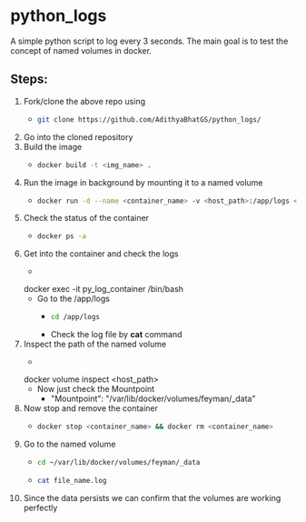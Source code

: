 # python_logs
A simple python script to log every 3 seconds. The main goal is to test the concept of named volumes in docker.

## Steps:
1. Fork/clone the above repo using
   - ```bash
     git clone https://github.com/AdithyaBhatGS/python_logs/
2. Go into the cloned repository
3. Build the image
   - ```bash
     docker build -t <img_name> .
4. Run the image in background by mounting it to a named volume
   - ```bash
     docker run -d --name <container_name> -v <host_path>:/app/logs <img_name>
5. Check the status of the container
   - ```bash
     docker ps -a
6. Get into the container and check the logs
   - ```bash
    docker exec -it py_log_container /bin/bash
   - Go to the /app/logs
     - ```bash
       cd /app/logs
     - Check the log file by **cat** command
7. Inspect the path of the named volume
   - ```bash
   docker volume inspect <host_path>
   - Now just check the Mountpoint
     - "Mountpoint": "/var/lib/docker/volumes/feyman/_data"
8. Now stop and remove the container
   - ```bash
     docker stop <container_name> && docker rm <container_name>
9. Go to the named volume
   - ```bash
     cd ~/var/lib/docker/volumes/feyman/_data
   - ```bash
     cat file_name.log
10. Since the data persists we can confirm that the volumes are working perfectly

